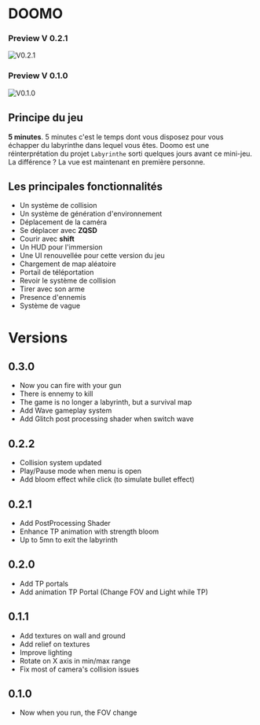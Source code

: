 # DOOMO

### Preview V 0.2.1
![V0.2.1](/presentation/v020gif.gif)

### Preview V 0.1.0
![V0.1.0](/presentation/doomgif.gif)

## Principe du jeu

**5 minutes**. 5 minutes c'est le temps dont vous disposez pour vous échapper du labyrinthe dans lequel vous êtes.
Doomo est une réinterprétation du projet `Labyrinthe` sorti quelques jours avant ce mini-jeu.
La différence ? La vue est maintenant en première personne.

## Les principales fonctionnalités

- Un système de collision
- Un système de génération d'environnement
- Déplacement de la caméra
- Se déplacer avec **ZQSD**
- Courir avec **shift**
- Un HUD pour l'immersion
- Une UI renouvellée pour cette version du jeu
- Chargement de map aléatoire
- Portail de téléportation
- Revoir le système de collision
- Tirer avec son arme
- Presence d'ennemis
- Système de vague

# Versions

## 0.3.0

- Now you can fire with your gun
- There is ennemy to kill
- The game is no longer a labyrinth, but a survival map
- Add Wave gameplay system
- Add Glitch post processing shader when switch wave

## 0.2.2

- Collision system updated
- Play/Pause mode when menu is open
- Add bloom effect while click (to simulate bullet effect)

## 0.2.1

- Add PostProcessing Shader
- Enhance TP animation with strength bloom
- Up to 5mn to exit the labyrinth

## 0.2.0

- Add TP portals
- Add animation TP Portal (Change FOV and Light while TP)

## 0.1.1

- Add textures on wall and ground
- Add relief on textures
- Improve lighting
- Rotate on X axis in min/max range
- Fix most of camera's collision issues

## 0.1.0

- Now when you run, the FOV change
